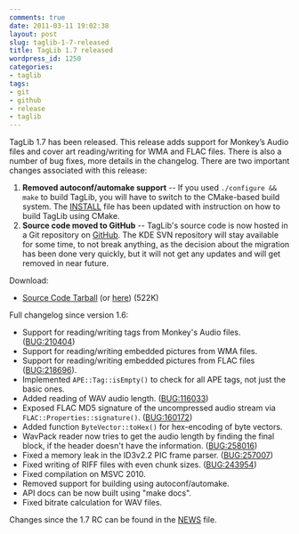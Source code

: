 ```yaml
---
comments: true
date: 2011-03-11 19:02:38
layout: post
slug: taglib-1-7-released
title: TagLib 1.7 released
wordpress_id: 1250
categories:
- taglib
tags:
- git
- github
- release
- taglib
---
```


TagLib 1.7 has been released. This release adds support for Monkey’s Audio files and cover art reading/writing for WMA and FLAC files. There is also a number of bug fixes, more details in the changelog. There are two important changes associated with this release:

  1. **Removed autoconf/automake support** -- If you used `./configure && make` to build TagLib, you will have to switch to the CMake-based build system. The [INSTALL](https://github.com/taglib/taglib/blob/master/INSTALL) file has been updated with instruction on how to build TagLib using CMake.
  2. **Source code moved to GitHub** -- TagLib's source code is now hosted in a Git repository on [GitHub](https://github.com/taglib/taglib). The KDE SVN repository will stay available for some time, to not break anything, as the decision about the migration has been done very quickly, but it will not get any updates and will get removed in near future.

Download:

  * [Source Code Tarball](http://developer.kde.org/~wheeler/files/src/taglib-1.7.tar.gz) (or [here](https://github.com/downloads/taglib/taglib/taglib-1.7.tar.gz)) (522K)

Full changelog since version 1.6:

  * Support for reading/writing tags from Monkey's Audio files. ([BUG:210404](https://bugs.kde.org/show_bug.cgi?id=210404))
  * Support for reading/writing embedded pictures from WMA files.
  * Support for reading/writing embedded pictures from FLAC files ([BUG:218696](https://bugs.kde.org/show_bug.cgi?id=218696)).
  * Implemented `APE::Tag::isEmpty()` to check for all APE tags, not just the basic ones.
  * Added reading of WAV audio length. ([BUG:116033](https://bugs.kde.org/show_bug.cgi?id=116033))
  * Exposed FLAC MD5 signature of the uncompressed audio stream via `FLAC::Properties::signature()`. ([BUG:160172](https://bugs.kde.org/show_bug.cgi?id=160172))
  * Added function `ByteVector::toHex()` for hex-encoding of byte vectors.
  * WavPack reader now tries to get the audio length by finding the final block, if the header doesn't have the information. ([BUG:258016](https://bugs.kde.org/show_bug.cgi?id=258016))
  * Fixed a memory leak in the ID3v2.2 PIC frame parser. ([BUG:257007](https://bugs.kde.org/show_bug.cgi?id=257007))
  * Fixed writing of RIFF files with even chunk sizes. ([BUG:243954](https://bugs.kde.org/show_bug.cgi?id=243954))
  * Fixed compilation on MSVC 2010.
  * Removed support for building using autoconf/automake.
  * API docs can be now built using "make docs".
  * Fixed bitrate calculation for WAV files.

Changes since the 1.7 RC can be found in the [NEWS](https://github.com/taglib/taglib/blob/master/NEWS) file.
